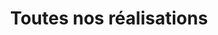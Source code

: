 ---
title: Toutes nos réalisations
description: >-
  À travers nos chantiers, nous façonnons des ouvrages durables,
    alliant exigence technique et respect des délais. Découvrez nos réalisations,
    témoins de notre expertise et de notre passion pour le bâtiment.
hero_image: /images/uploads/face-aux-invalides-100-rue-de-varenne.webp
---